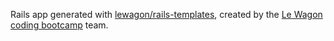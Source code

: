 Rails app generated with [lewagon/rails-templates](https://github.com/lewagon/rails-templates), created by the [Le Wagon coding bootcamp](https://www.lewagon.com) team.


